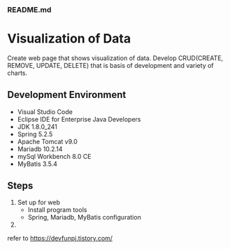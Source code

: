 ### README.md

Visualization of Data
=====================
Create web page that shows visualization of data.
Develop CRUD(CREATE, REMOVE, UPDATE, DELETE) that is basis of development and variety of charts.

Development Environment
-----------------------
* Visual Studio Code
* Eclipse IDE for Enterprise Java Developers
* JDK 1.8.0_241
* Spring 5.2.5
* Apache Tomcat v9.0
* Mariadb 10.2.14
* mySql Workbench 8.0 CE
* MyBatis 3.5.4

Steps
-----
1. Set up for web
    - Install program tools 
    - Spring, Mariadb, MyBatis configuration
2. 


refer to <https://devfunpj.tistory.com/>